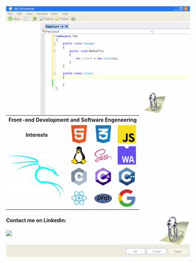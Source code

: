 <img src="https://github.com/devartes/devartes/blob/main/win%20xp-01.png" alt="devartes">
<img align="right" alt="GIF" src="https://github.com/devartes/devartes/blob/main/clippy.gif?raw=true" width="410">
<p align="left">
<table>
<tbody>
<tr>
<th colspan="5">Front-end Development and Software Engeneering</th>
</tr>
<tr>
 <td><p align="center"><strong>Interests</strong></p></td>
<td><img src="https://github.com/devartes/devartes/blob/main/html-01.png" width="50" ></td>
<td><img src="https://github.com/devartes/devartes/blob/main/css-01.png" width="50" ></td>
<td><img src="https://github.com/devartes/devartes/blob/main/js-01.png" width="50" ></td>
</tr>
<tr>
<td rowspan="3"><img src="https://github.com/devartes/devartes/blob/main/kali-01.png" width="150" ></td>
<td><img src="https://github.com/devartes/devartes/blob/main/tux-01.png" width="50" ></td>
<td><img src="https://github.com/devartes/devartes/blob/main/sass-01.png" width="50" ></td>
<td><img src="https://github.com/devartes/devartes/blob/main/webassembly-01.png" width="50" ></td>
</tr>
<tr>
<td><img src="https://github.com/devartes/devartes/blob/main/c-01.png" width="50" ></td>
<td><img src="https://github.com/devartes/devartes/blob/main/csharp-01.png" width="50" ></td>
<td><img src="https://github.com/devartes/devartes/blob/main/cplus-01.png" width="50" ></td>
</tr>
<tr>
<td><img src="https://github.com/devartes/devartes/blob/main/react-01.png" width="50" ></td>
<td><img src="https://github.com/devartes/devartes/blob/main/php-01.png" width="50" ></td>
<td><img src="https://github.com/devartes/devartes/blob/main/google%20logo-01.png" width="50" ></td>
</tr>
</tbody>
</table>
 </p>       
 <img align="right" alt="GIF" src="https://github.com/devartes/devartes/blob/main/clippy%20sleep.gif?raw=true" width="100">
<h4><a id="fale-comigo-no-linkedin:" class="anchor" aria-hidden="true" href="#talk-with-me-i-am-kinda-awesome"></a>Contact me on Linkedin:</h4>
<a href="https://www.linkedin.com/in/anacdcavalcante">
 <img src="https://img.shields.io/badge/LinkedIn-0077B5?style=for-the-badge&logo=linkedin&logoColor=white">
</a>
<img src="https://github.com/devartes/devartes/blob/main/win%20xp%202-01.png" alt="devartes">
